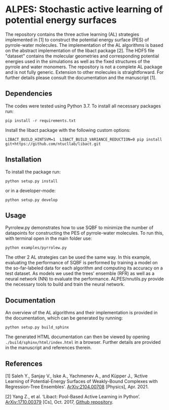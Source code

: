 
# ALPES: Stochastic active learning of potential energy surfaces

The repository contains the three active learning (AL) strategies implemented in [1] to construct the potential energy surface (PES) of pyrrole-water molecules. The implementation of the AL algorithms is based on the abstract implementation of the libact package [2]. The HDF5 file "dataset" contains the molecular geometries and corresponding potential energies used in the simulations as well as the fixed structures of the pyrrole and water monomers. The repository is not a complete AL package and is not fully generic. Extension to other molecules is straightforward. For further details please consult the documentation and the manuscript [1].

## Dependencies
The codes were tested using Python 3.7. To install all necessary packages run:
```
pip install -r requirements.txt
```
Install the libact package with the following custom options:
```
LIBACT_BUILD_HINTSVM=1  LIBACT_BUILD_VARIANCE_REDUCTION=0 pip install git+https://github.com/ntucllab/libact.git
```

## Installation

To install the package run:
```
python setup.py install
```
or in a developer-mode:
```
python setup.py develop
```

## Usage

Pyrrolew.py demonstrates how to use SQBF to minimize the number of datapoints for constructing the PES of pyrrole-water molecules. To run this, with terminal open in the main folder use:
```
python examples/pyrrolew.py
```
The other 2 AL strategies can be used the same way. In this example, evaluating the performance of SQBF is performed by training a model on the so-far-labeled data for each algorithm and computing its accuracy on a test dataset. As models we used the trees' ensemble (RFR) as well as a neural network (NN) to evaluate the performance. ALPES/nnutils.py provide the necessary tools to build and train the neural network.  
## Documentation

An overview of the AL algorithms and their implementation is provided in the documentation, which can be generated by running:
```
python setup.py build_sphinx
```
The generated HTML documentation can then be viewed by opening `./build/sphinx/html/index.html` in a browser. Further details are provided in the manuscript and references therein.
## References

[1] Saleh Y., Sanjay V., Iske A., Yachmenev A., and Küpper J., ‘Active Learning of Potential-Energy Surfaces of Weakly-Bound Complexes with Regression-Tree Ensembles’. [ArXiv:2104.00708]( http://arxiv.org/abs/2104.00708) [Physics], Apr. 2021.

[2] Yang Z., et al. ‘Libact: Pool-Based Active Learning in Python’. [ArXiv:1710.00379](http://arxiv.org/abs/1710.00379) [Cs], Oct. 2017, [Github repository](https://github.com/ntucllab/libact).
